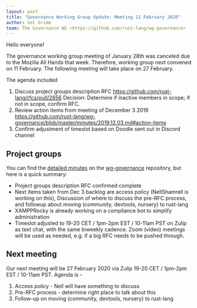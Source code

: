 ```yaml
---
layout: post
title: "Governance Working Group Update: Meeting 11 February 2020"
author: Val Grimm
team: The Governance WG <https://github.com/rust-lang/wg-governance>
---
```


Hello everyone! 

The governance working group meeting of January 28th was canceled due to the Mozilla All Hands that week.
Therefore, working group next convened on 11 February.
The following meeting will take place on 27 February.

The agenda included 
1. Discuss project groups description RFC 
https://github.com/rust-lang/rfcs/pull/2856
Decision: Determine if inactive members in scope; if not in scope, confirm RFC. 
2. Review action items from meeting of December 3 2019
https://github.com/rust-lang/wg-governance/blob/master/minutes/2019.12.03.md#action-items
3. Confirm adjustment of timeslot based on Doodle sent out in Discord channel

## Project groups

You can find the [detailed minutes] on the [wg-governance] repository, but here is a quick summary: 

* Project groups description RFC confirmed complete
* Next items taken from Dec 3 backlog are access policy (NellShamrell is working on this),
Discussion of where to discuss the pre-RFC process, and followup about moving (community, devtools, nursery) to rust-lang
* XAMPPRocky is already working on a compliance bot to simplify administration
* Timeslot adjusted to 19-20 CET / 1pm-2pm EST / 10-11am PST on Zulip as text chat, with the same biweekly cadence.
Zoom (video) meetings will be used as needed, e.g. if a big RFC needs to be pushed through.


## Next meeting

Our next meeting will be 27 February 2020 via Zulip 19-20 CET / 1pm-2pm EST / 10-11am PST.
Agenda is -
1.  Access policy - Nell will have something to discuss
2.  Pre-RFC process - determine right place to talk about this
3.  Follow-up on moving (community, devtools, nursery) to rust-lang

[wg-governance]: https://github.com/rust-lang/wg-governance/
[detailed minutes]: https://github.com/rust-lang/wg-governance/blob/master/minutes/2020.02.11.md
